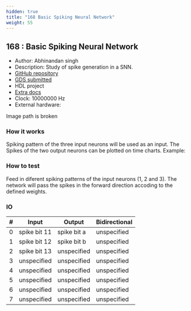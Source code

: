 ```yaml
---
hidden: true
title: "168 Basic Spiking Neural Network"
weight: 55
---
```


## 168 : Basic Spiking Neural Network

* Author: Abhinandan singh
* Description: Study of spike generation in a SNN.
* [GitHub repository](https://github.com/abhiucsc/SNN293)
* [GDS submitted](https://github.com/abhiucsc/SNN293/actions/runs/6752767833)
* HDL project
* [Extra docs]()
* Clock: 10000000 Hz
* External hardware: 

Image path is broken

### How it works

Spiking pattern of the three input neurons will be used as an input.
The Spikes of the two output neurons can be plotted on time charts.
Example:


### How to test

Feed in diferent spiking patterns of the input neurons (1, 2 and 3).
The network will pass the spikes in the forward direction accoding to the defined weights.


### IO

| # | Input        | Output       | Bidirectional      |
|---|--------------|--------------| -------------------|
| 0 | spike bit 11  | spike bit a | unspecified |
| 1 | spike bit 12  | spike bit b | unspecified |
| 2 | spike bit 13  | unspecified | unspecified |
| 3 | unspecified  | unspecified | unspecified |
| 4 | unspecified  | unspecified | unspecified |
| 5 | unspecified  | unspecified | unspecified |
| 6 | unspecified  | unspecified | unspecified |
| 7 | unspecified  | unspecified | unspecified |
